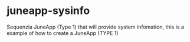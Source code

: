 # juneapp-sysinfo
Sequenzia JuneApp (Type 1) that will provide system infomation, this is a example of how to create a JuneApp (TYPE 1)
